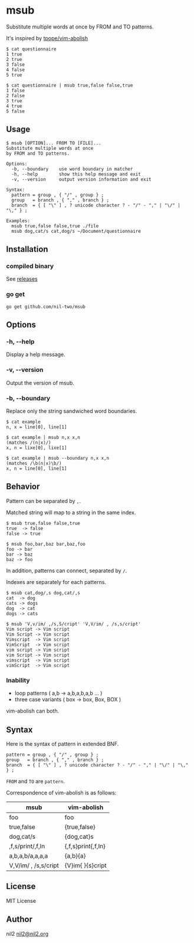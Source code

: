 msub
====

Substitute multiple words at once
by FROM and TO patterns.

It's inspired by [tpope/vim-abolish](http://github.com/tpope/vim-abolish)

```
$ cat questionnaire
1 true
2 true
3 false
4 false
5 true

$ cat questionnaire | msub true,false false,true
1 false
2 false
3 true
4 true
5 false
```

Usage
-----

```
$ msub [OPTION]... FROM TO [FILE]...
Substitute multiple words at once
by FROM and TO patterns.

Options:
  -b, --boundary    use word boundary in matcher
  -h, --help        show this help message and exit
  -v, --version     output version information and exit

Syntax:
  pattern = group , { "/" , group } ;
  group   = branch , { "," , branch } ;
  branch  = { [ "\" ] , ? unicode character ? - "/" - "," | "\/" | "\," } ;

Examples:
  msub true,false false,true ./file
  msub dog,cat/s cat,dog/s ~/Document/questionnaire
```

Installation
------------

### compiled binary

See [releases](https://github.com/nil-two/msub/releases)

### go get

```
go get github.com/nil-two/msub
```

Options
-------

### -h, --help

Display a help message.

### -v, --version

Output the version of msub.

### -b, --boundary

Replace only the string sandwiched word boundaries.

```
$ cat example
n, x = line[0], line[1]

$ cat example | msub n,x x,n
(matches /(n|x)/)
x, n = lixe[0], lixe[1]

$ cat example | msub --boundary n,x x,n
(matches /\b(n|x)\b/)
x, n = line[0], line[1]
```

Behavior
--------

Pattern can be separated by `,`.

Matched string will map to a string in the same index.

```
$ msub true,false false,true
true  -> false
false -> true

$ msub foo,bar,baz bar,baz,foo
foo -> bar
bar -> baz
baz -> foo
```

In addition, patterns can connect, separated by `/`.

Indexes are separately for each patterns.

```
$ msub cat,dog/,s dog,cat/,s
cat  -> dog
cats -> dogs
dog  -> cat
dogs -> cats

$ msub 'V,v/im/ ,/s,S/cript' 'V,V/im/ , /s,s/cript'
Vim script -> Vim script
Vim Script -> Vim script
Vimscript  -> Vim script
VimScript  -> Vim script
vim script -> Vim script
vim Script -> Vim script
vimscript  -> Vim script
vimScript  -> Vim script
```

### Inability

- loop patterns ( a,b -> a,b,a,b,a,b ... )
- three case variants ( box -> box, Box, BOX )

vim-abolish can both.

Syntax
------

Here is the syntax of pattern in extended BNF.

```
pattern = group , { "/" , group } ;
group   = branch , { "," , branch } ;
branch  = { [ "\" ] , ? unicode character ? - "/" - "," | "\/" | "\," } ;
```

`FROM` and `TO` are `pattern`.

Correspondence of vim-abolish is as follows:

| msub                 | vim-abolish        |
|----------------------|--------------------|
| foo                  | foo                |
| true,false           | {true,false}       |
| dog,cat/s            | {dog,cat}s         |
| ,f,s/print/,f,ln     | {,f,s}print{,f,ln} |
| a,b,a,b/a,a,a,a      | {a,b}{a}           |
| V,V/im/ , /s,s/cript | {V}im{ }{s}cript   |

License
-------

MIT License

Author
------

nil2 <nil2@nil2.org>
